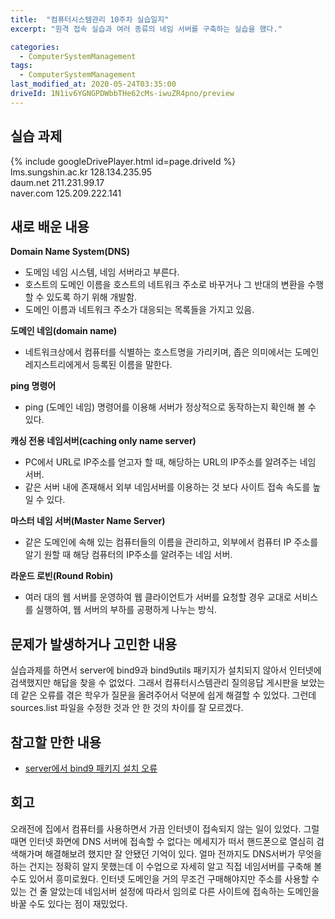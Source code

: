```yaml
---
title:  "컴퓨터시스템관리 10주차 실습일지"
excerpt: "원격 접속 실습과 여러 종류의 네임 서버를 구축하는 실습을 했다."

categories:
  - ComputerSystemManagement
tags:
  - ComputerSystemManagement
last_modified_at: 2020-05-24T03:35:00
driveId: 1N1iv6YGNGPDWbbTHe62cMs-iwuZR4pno/preview
--- 
```

## 실습 과제  
{% include googleDrivePlayer.html id=page.driveId %}  
lms.sungshin.ac.kr 128.134.235.95  
daum.net 211.231.99.17  
naver.com 125.209.222.141  
  
## 새로 배운 내용  
**Domain Name System(DNS)**  
- 도메임 네임 시스템, 네임 서버라고 부른다.  
- 호스트의 도메인 이름을 호스트의 네트워크 주소로 바꾸거나 그 반대의 변환을 수행할 수 있도록 하기 위해 개발함.  
- 도메인 이름과 네트워크 주소가 대응되는 목록들을 가지고 있음.  
  
**도메인 네임(domain name)**  
- 네트워크상에서 컴퓨터를 식별하는 호스트명을 가리키며, 좁은 의미에서는 도메인 레지스트리에게서 등록된 이름을 말한다.  
  
**ping 명령어**  
- ping (도메인 네임) 명령어를 이용해 서버가 정상적으로 동작하는지 확인해 볼 수 있다.  
  
**캐싱 전용 네임서버(caching only name server)**  
- PC에서 URL로 IP주소를 얻고자 할 때, 해당하는 URL의 IP주소를 알려주는 네임 서버.  
- 같은 서버 내에 존재해서 외부 네임서버를 이용하는 것 보다 사이트 접속 속도를 높일 수 있다.  
  
**마스터 네임 서버(Master Name Server)**  
- 같은 도메인에 속해 있는 컴퓨터들의 이름을 관리하고, 외부에서 컴퓨터 IP 주소를 알기 원할 때 해당 컴퓨터의 IP주소를 알려주는 네임 서버.  
  
**라운드 로빈(Round Robin)**  
- 여러 대의 웹 서버를 운영하여 웹 클라이언트가 서버를 요청할 경우 교대로 서비스를 실행하여, 웹 서버의 부하를 공평하게 나누는 방식.
  
## 문제가 발생하거나 고민한 내용  
실습과제를 하면서 server에 bind9과 bind9utils 패키지가 설치되지 않아서 인터넷에 검색했지만 해답을 찾을 수 없었다. 그래서 컴퓨터시스템관리 질의응답 게시판을 보았는데 같은 오류를 겪은 학우가 질문을 올려주어서 덕분에 쉽게 해결할 수 있었다. 그런데 sources.list 파일을 수정한 것과 안 한 것의 차이를 잘 모르겠다.
  
## 참고할 만한 내용  
* [server에서 bind9 패키지 설치 오류](http://lms.sungshin.ac.kr/ilos/st/course/qna2_view_form.acl?ARTL_NUM=998811)  

## 회고  
오래전에 집에서 컴퓨터를 사용하면서 가끔 인터넷이 접속되지 않는 일이 있었다. 그럴때면 인터넷 화면에 DNS 서버에 접속할 수 없다는 메세지가 떠서 핸드폰으로 열심히 검색해가며 해결해보려 했지만 잘 안됐던 기억이 있다. 얼마 전까지도 DNS서버가 무엇을 하는 건지는 정확히 알지 못했는데 이 수업으로 자세히 알고 직접 네임서버를 구축해 볼 수도 있어서 흥미로웠다. 인터넷 도메인을 거의 무조건 구매해야지만 주소를 사용할 수 있는 건 줄 알았는데 네임서버 설정에 따라서 임의로 다른 사이트에 접속하는 도메인을 바꿀 수도 있다는 점이 재밌었다. 